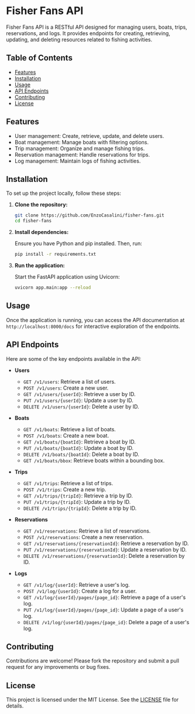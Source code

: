 # Fisher Fans API

Fisher Fans API is a RESTful API designed for managing users, boats, trips, reservations, and logs. It provides endpoints for creating, retrieving, updating, and deleting resources related to fishing activities.

## Table of Contents

- [Features](#features)
- [Installation](#installation)
- [Usage](#usage)
- [API Endpoints](#api-endpoints)
- [Contributing](#contributing)
- [License](#license)

## Features

- User management: Create, retrieve, update, and delete users.
- Boat management: Manage boats with filtering options.
- Trip management: Organize and manage fishing trips.
- Reservation management: Handle reservations for trips.
- Log management: Maintain logs of fishing activities.

## Installation

To set up the project locally, follow these steps:

1. **Clone the repository:**

   ```bash
   git clone https://github.com/EnzoCasalini/fisher-fans.git
   cd fisher-fans
   ```

2. **Install dependencies:**

   Ensure you have Python and pip installed. Then, run:

   ```bash
   pip install -r requirements.txt
   ```

3. **Run the application:**

   Start the FastAPI application using Uvicorn:

   ```bash
   uvicorn app.main:app --reload
   ```

## Usage

Once the application is running, you can access the API documentation at `http://localhost:8000/docs` for interactive exploration of the endpoints.

## API Endpoints

Here are some of the key endpoints available in the API:

- **Users**
  - `GET /v1/users`: Retrieve a list of users.
  - `POST /v1/users`: Create a new user.
  - `GET /v1/users/{userId}`: Retrieve a user by ID.
  - `PUT /v1/users/{userId}`: Update a user by ID.
  - `DELETE /v1/users/{userId}`: Delete a user by ID.

- **Boats**
  - `GET /v1/boats`: Retrieve a list of boats.
  - `POST /v1/boats`: Create a new boat.
  - `GET /v1/boats/{boatId}`: Retrieve a boat by ID.
  - `PUT /v1/boats/{boatId}`: Update a boat by ID.
  - `DELETE /v1/boats/{boatId}`: Delete a boat by ID.
  - `GET /v1/boats/bbox`: Retrieve boats within a bounding box.

- **Trips**
  - `GET /v1/trips`: Retrieve a list of trips.
  - `POST /v1/trips`: Create a new trip.
  - `GET /v1/trips/{tripId}`: Retrieve a trip by ID.
  - `PUT /v1/trips/{tripId}`: Update a trip by ID.
  - `DELETE /v1/trips/{tripId}`: Delete a trip by ID.

- **Reservations**
  - `GET /v1/reservations`: Retrieve a list of reservations.
  - `POST /v1/reservations`: Create a new reservation.
  - `GET /v1/reservations/{reservationId}`: Retrieve a reservation by ID.
  - `PUT /v1/reservations/{reservationId}`: Update a reservation by ID.
  - `DELETE /v1/reservations/{reservationId}`: Delete a reservation by ID.

- **Logs**
  - `GET /v1/log/{userId}`: Retrieve a user's log.
  - `POST /v1/log/{userId}`: Create a log for a user.
  - `GET /v1/log/{userId}/pages/{page_id}`: Retrieve a page of a user's log.
  - `PUT /v1/log/{userId}/pages/{page_id}`: Update a page of a user's log.
  - `DELETE /v1/log/{userId}/pages/{page_id}`: Delete a page of a user's log.

## Contributing

Contributions are welcome! Please fork the repository and submit a pull request for any improvements or bug fixes.

## License

This project is licensed under the MIT License. See the [LICENSE](LICENSE) file for details.